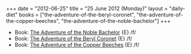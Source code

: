 +++
date = "2012-06-25"
title = "25 June 2012 (Monday)"
layout = "daily-diet"
books = ["the-adventure-of-the-beryl-coronet", "the-adventure-of-the-copper-beeches", "the-adventure-of-the-noble-bachelor"]
+++


* Book: [The Adventure of the Noble Bachelor](/books/the-adventure-of-the-noble-bachelor) {E} /f/
* Book: [The Adventure of the Beryl Coronet](/books/the-adventure-of-the-beryl-coronet) {E} /f/
* Book: [The Adventure of the Copper Beeches](/books/the-adventure-of-the-copper-beeches) {E} /f/